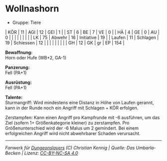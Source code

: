 # Wollnashorn  
- Gruppe: Tiere  

| KÖR    | 11 | AGI      | 12 | GEI        | 1   |
| ST     | 6  | BE       | 7  | VE         | 0   |
| HÄ     | 4  | GE       | 0  | AU         | 0   |
|        |    |          |    |            |     |
| LK     | 75 | Abwehr   | 16 | Initiative | 19  |
| Laufen | 11 | Schlagen | 19 | Schiessen  | 12  |
|        |    |          |    |            |     |
| GH     | 12 | GK       | gr | EP         | 154 |


**Bewaffnung:**  
Horn oder Hufe (WB+2, GA-1)

**Panzerung:**  
Fell (PA+1)

**Ausrüstung:**  
Fell (PA+1)

**Talente:**  
Sturmangriff: Wird mindestens eine Distanz in Höhe von Laufen gerannt, kann in der Runde noch ein Angriff mit Schlagen + KÖR erfolgen.

Zerstampfen: Kann einen Angriff pro Kampfrunde mit -6 ausführen, um das Ziel (sofern 1+ Größenkategorie kleiner) zu zerstampfen. Pro Größenunterschied wird der -6 Malus um 2 gemindert. Bei einem erfolgreichen Angriff wird nicht abwehrbarer Schaden verursacht.





___
*Fanwerk für [Dungeonslayers](https://www.dungeonslayers.net/) (C) Christian Kennig | Quelle: Das Umbarla-Becken | Lizenz: [CC-BY-NC-SA 4.0](https://creativecommons.org/licenses/by-nc-sa/4.0/deed.de)*